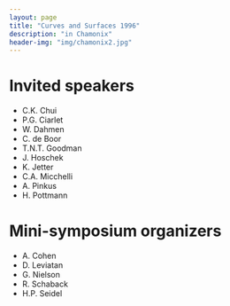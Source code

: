 ```yaml
---
layout: page
title: "Curves and Surfaces 1996"
description: "in Chamonix"
header-img: "img/chamonix2.jpg"
---
```


Invited speakers
===========================

- C.K. Chui
- P.G. Ciarlet
- W. Dahmen
- C. de Boor
- T.N.T. Goodman
- J. Hoschek
- K. Jetter
- C.A. Micchelli
- A. Pinkus
- H. Pottmann

Mini-symposium organizers
===========================

- A. Cohen
- D. Leviatan
- G. Nielson
- R. Schaback
- H.P. Seidel
